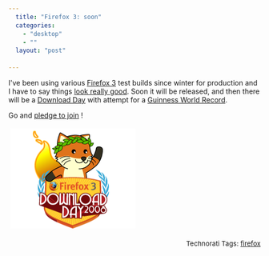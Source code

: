 ```yaml
---
  title: "Firefox 3: soon"
  categories: 
    - "desktop"
    - ""
  layout: "post"

---
```

<p>
I've been using various <a href="http://wiki.mozilla.org/Firefox3">Firefox 3</a> test builds since winter for production and I have to say things <a href="http://developer.mozilla.org/en/docs/Firefox_3_for_developers">look really good</a>. Soon it will be released, and then there will be a <a href="http://www.spreadfirefox.com/en-US/worldrecord/">Download Day</a> with attempt for a <a href="http://www.spreadfirefox.com/en-US/worldrecord/webrecords">Guinness World Record</a>.
</p><p>
Go and <a href="http://www.spreadfirefox.com/en-US/worldrecord/">pledge to join</a> !
</p><p>
<img src="/files/dday_badge_fox.png" height="200" width="250" border="0" hspace="4" vspace="4" alt="Firefox 3 Download Day" title="Firefox 3 Download Day" /></p><p style="text-align:right;">
<span style="font-size:10pt;">Technorati Tags: </span><span style="font-size:10pt;"><a href="http://www.technorati.com/tag/firefox">firefox</a></span>
</p>